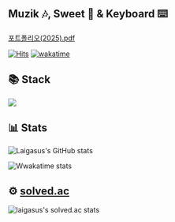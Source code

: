 ## Muzik 🎶, Sweet 🥯 & Keyboard ⌨️
[포트폴리오(2025).pdf](https://github.com/user-attachments/files/18657695/2025_._.pdf)


[![Hits](https://hits.seeyoufarm.com/api/count/incr/badge.svg?url=https%3A%2F%2Fgithub.com%2Flaigasus&count_bg=%2379C83D&title_bg=%23555555&icon=&icon_color=%23E7E7E7&title=hits&edge_flat=false)](https://hits.seeyoufarm.com) [![wakatime](https://wakatime.com/badge/user/84cdd09b-8955-40e5-8279-6de4979e35c7.svg)](https://wakatime.com/@84cdd09b-8955-40e5-8279-6de4979e35c7)

## 📚 Stack
<img src="https://skillicons.dev/icons?i=kubernetes,terraform,ansible,bash,docker,mysql,mongodb,redis,kafka,spring,maven,gradle,aws,heroku,cloudflare,githubactions,java,grafana,prometheus,linux,hibernate,htmx,bootstrap,tailwind,idea,vscode,jenkins,opencv,pytorch,git" />

## 📊 Stats

![Laigasus's GitHub stats](https://github-readme-stats.vercel.app/api?username=laigasus&show_icons=true&theme=dark)


![Wwakatime stats](https://github-readme-stats-taupe-two.vercel.app/api/wakatime?username=laigasus&show_icons=true&langs_count=3&theme=dark)

## ⚙️ [solved.ac](https://solved.ac/profile/laigasus)
![laigasus's solved.ac stats](https://github-readme-solvedac.hyp3rflow.vercel.app/api/?handle=laigasus)
